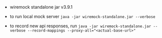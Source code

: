 - wiremock standalone jar v3.9.1

- to run local mock server `java -jar wiremock-standalone.jar --verbose`

- to record new api responses, run `java -jar wiremock-standalone.jar --verbose --record-mappings --proxy-all="<actual-base-url>"`

